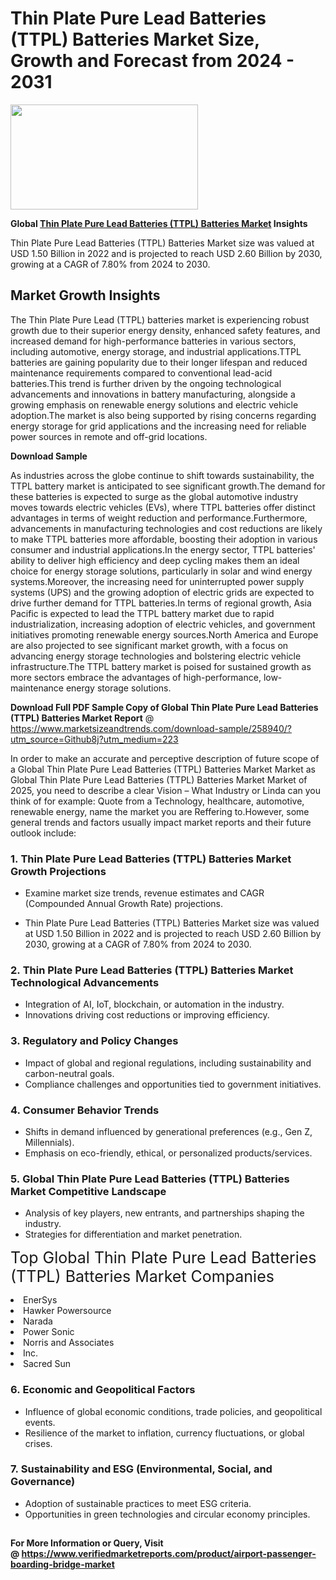 <H1>Thin Plate Pure Lead Batteries (TTPL) Batteries Market Size, Growth and Forecast from 2024 - 2031</H1><img class="aligncenter size-medium wp-image-584254" src="https://thirdeyenews.in/wp-content/uploads/2024/09/Global-Market-Research-300x168.jpeg" alt="" width="300" height="168" /><p><strong>Global&nbsp;<a href="https://www.marketsizeandtrends.com/download-sample/258940/?utm_source=Github8j?utm_medium=223">Thin Plate Pure Lead Batteries (TTPL) Batteries Market</a> Insights</strong></p><p>Thin Plate Pure Lead Batteries (TTPL) Batteries Market size was valued at USD 1.50 Billion in 2022 and is projected to reach USD 2.60 Billion by 2030, growing at a CAGR of 7.80% from 2024 to 2030.</p><p><h2>Market Growth Insights</h2> <p>The Thin Plate Pure Lead (TTPL) batteries market is experiencing robust growth due to their superior energy density, enhanced safety features, and increased demand for high-performance batteries in various sectors, including automotive, energy storage, and industrial applications.TTPL batteries are gaining popularity due to their longer lifespan and reduced maintenance requirements compared to conventional lead-acid batteries.This trend is further driven by the ongoing technological advancements and innovations in battery manufacturing, alongside a growing emphasis on renewable energy solutions and electric vehicle adoption.The market is also being supported by rising concerns regarding energy storage for grid applications and the increasing need for reliable power sources in remote and off-grid locations.</p> <p><strong>Download Sample</strong></p> <p>As industries across the globe continue to shift towards sustainability, the TTPL battery market is anticipated to see significant growth.The demand for these batteries is expected to surge as the global automotive industry moves towards electric vehicles (EVs), where TTPL batteries offer distinct advantages in terms of weight reduction and performance.Furthermore, advancements in manufacturing technologies and cost reductions are likely to make TTPL batteries more affordable, boosting their adoption in various consumer and industrial applications.In the energy sector, TTPL batteries' ability to deliver high efficiency and deep cycling makes them an ideal choice for energy storage solutions, particularly in solar and wind energy systems.Moreover, the increasing need for uninterrupted power supply systems (UPS) and the growing adoption of electric grids are expected to drive further demand for TTPL batteries.In terms of regional growth, Asia Pacific is expected to lead the TTPL battery market due to rapid industrialization, increasing adoption of electric vehicles, and government initiatives promoting renewable energy sources.North America and Europe are also projected to see significant market growth, with a focus on advancing energy storage technologies and bolstering electric vehicle infrastructure.The TTPL battery market is poised for sustained growth as more sectors embrace the advantages of high-performance, low-maintenance energy storage solutions.<p><span class=""><strong>Download Full PDF Sample Copy of Global Thin Plate Pure Lead Batteries (TTPL) Batteries Market Report</strong> @ <a href="https://www.marketsizeandtrends.com/download-sample/258940/?utm_source=Github8j?utm_medium=223" target="_blank">https://www.marketsizeandtrends.com/download-sample/258940/?utm_source=Github8j?utm_medium=223</a></span></p><p>In order to make an accurate and perceptive description of future scope of a Global&nbsp;Thin Plate Pure Lead Batteries (TTPL) Batteries Market Market as Global&nbsp;Thin Plate Pure Lead Batteries (TTPL) Batteries Market Market of 2025, you need to describe a clear Vision &ndash; What Industry or Linda can you think of for example: Quote from a Technology, healthcare, automotive, renewable energy, name the market you are Reffering to.However, some general trends and factors usually impact market reports and their future outlook include:</p><h3>1.&nbsp;<strong>Thin Plate Pure Lead Batteries (TTPL) Batteries Market Growth Projections</strong></h3><ul><li>Examine market size trends, revenue estimates and CAGR (Compounded Annual Growth Rate) projections.</li><li><p>Thin Plate Pure Lead Batteries (TTPL) Batteries Market size was valued at USD 1.50 Billion in 2022 and is projected to reach USD 2.60 Billion by 2030, growing at a CAGR of 7.80% from 2024 to 2030.</p></li></ul><h3>2.&nbsp;<strong>Thin Plate Pure Lead Batteries (TTPL) Batteries Market Technological Advancements</strong></h3><ul><li>Integration of AI, IoT, blockchain, or automation in the industry.</li><li>Innovations driving cost reductions or improving efficiency.</li></ul><h3>3.&nbsp;<strong>Regulatory and Policy Changes</strong></h3><ul><li>Impact of global and regional regulations, including sustainability and carbon-neutral goals.</li><li>Compliance challenges and opportunities tied to government initiatives.</li></ul><h3>4.&nbsp;<strong>Consumer Behavior Trends</strong></h3><ul><li>Shifts in demand influenced by generational preferences (e.g., Gen Z, Millennials).</li><li>Emphasis on eco-friendly, ethical, or personalized products/services.</li></ul><h3>5.&nbsp;<strong>Global Thin Plate Pure Lead Batteries (TTPL) Batteries Market Competitive Landscape</strong></h3><ul><li>Analysis of key players, new entrants, and partnerships shaping the industry.</li><li>Strategies for differentiation and market penetration.</li></ul><p data-pm-slice="1 1 []"><span style="color: inherit; font-family: inherit; font-size: 25px;">Top Global Thin Plate Pure Lead Batteries (TTPL) Batteries Market Companies</span></p><div class="" data-test-id=""><p><li>EnerSys</li><li> Hawker Powersource</li><li> Narada</li><li> Power Sonic</li><li> Norris and Associates</li><li> Inc.</li><li> Sacred Sun</li></p></div><h3>6.&nbsp;<strong>Economic and Geopolitical Factors</strong></h3><ul><li>Influence of global economic conditions, trade policies, and geopolitical events.</li><li>Resilience of the market to inflation, currency fluctuations, or global crises.</li></ul><h3>7.&nbsp;<strong>Sustainability and ESG (Environmental, Social, and Governance)</strong></h3><ul><li>Adoption of sustainable practices to meet ESG criteria.</li><li>Opportunities in green technologies and circular economy principles.</li></ul><h2><strong style="font-size: 14px;">For More Information or Query, Visit @&nbsp;</strong><a style="background-color: #ffffff; font-size: 14px;" href="https://www.marketsizeandtrends.com/report/thin-plate-pure-lead-batteries-ttpl-batteries-market/" target="_blank">https://www.verifiedmarketreports.com/product/airport-passenger-boarding-bridge-market</a></h2>
